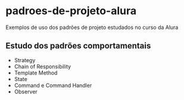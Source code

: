 # padroes-de-projeto-alura
Exemplos de uso dos padrões de projeto estudados no curso da Alura

## Estudo dos padrões comportamentais

- Strategy
- Chain of Responsibility
- Template Method
- State
- Command e Command Handler
- Observer

